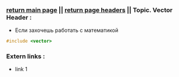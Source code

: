 ### [return main page](../../README.md) || [return page headers](PAGE_HEADERS.md) ||  Topic. Vector Header : 

* Если захочешь работать с математикой
```cpp
#include <vector>
```

### Extern links :
* link 1
